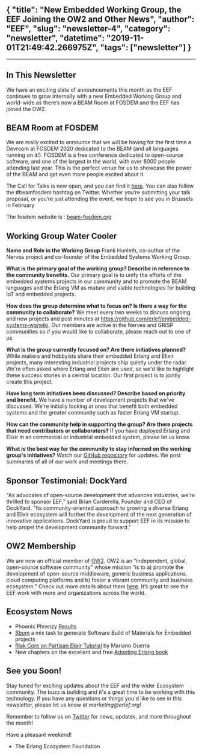 {
  "title": "New Embedded Working Group, the EEF Joining the OW2 and Other News",
  "author": "EEF",
  "slug": "newsletter-4",
  "category": "newsletter",
  "datetime": "2019-11-01T21:49:42.266975Z",
  "tags": ["newsletter"]
}
---

---
## In This Newsletter

We have an exciting slate of announcements this month as the EEF continues to grow internally with a new Embedded Working Group and world-wide as there’s now a BEAM Room at FOSDEM and the EEF has joined the OW2.


## BEAM Room at FOSDEM

We are really excited to announce that we will be having for the first time a Devroom at FOSDEM 2020 dedicated to the BEAM (and all languages running on it!). FOSDEM is a free conference dedicated to open-source software, and one of the largest in the world, with over 8000 people attending last year. This is the perfect venue for us to showcase the power of the BEAM and get even more people excited about it.

The Call for Talks is now open, and you can find it [here](https://beam-fosdem.org/). You can also follow the #beamfosdem hashtag on Twitter. Whether you’re submitting your talk proposal, or you’re just attending the event, we hope to see you in Brussels in February

The fosdem website is : [beam-fosdem.org](https://beam-fosdem.org)

## Working Group Water Cooler

**Name and Role in the Working Group**
Frank Hunleth, co-author of the Nerves project and co-founder of the Embedded Systems Working Group.

**What is the primary goal of the working group? Describe in reference to the community benefits.**
Our primary goal is to unify the efforts of the embedded systems projects in our community and to promote the BEAM languages and the Erlang VM as mature and viable technologies for building IoT and embedded projects.

**How does the group determine what to focus on? Is there a way for the community to collaborate?**
We meet every two weeks to discuss ongoing and new projects and post minutes at https://github.com/erlef/embedded-systems-wg/wiki. Our members are active in the Nerves and GRiSP communities so if you would like to collaborate, please reach out to one of us.

**What is the group currently focused on? Are there initiatives planned?**
While makers and hobbyists share their embedded Erlang and Elixir projects, many interesting industrial projects ship quietly under the radar. We're often asked where Erlang and Elixir are used, so we'd like to highlight these success stories in a central location. Our first project is to jointly create this project.

**Have long term initiatives been discussed? Describe based on priority and benefit.**
We have a number of development projects that we've discussed. We're initially looking at ones that benefit both embedded systems and the greater community such as faster Erlang VM startup.

**How can the community help in supporting the group? Are there projects that need contributors or collaborators?**
If you have deployed Erlang and Elixir in an commercial or industrial embedded system, please let us know.

**What is the best way for the community to stay informed on the working group's initiatives?**
Watch our [GitHub repository](https://github.com/erlef/embedded-systems-wg) for updates. We post summaries of all of our work and meetings there.

## Sponsor Testimonial: DockYard
"As advocates of open-source development that advances industries, we're thrilled to sponsor EEF," said Brian Carderella, Founder and CEO of DockYard. "Its community-oriented approach to growing a diverse Erlang and Elixir ecosystem will further the development of the next generation of innovative applications. DockYard is proud to support EEF in its mission to help propel the development community forward."

## OW2 Membership
We are now an official member of [OW2](https://twitter.com/ow2/status/1171770514563633153). OW2 is an “independent, global, open-source software community” whose mission “is to a) promote the development of open-source middleware, generic business applications, cloud computing platforms and b) foster a vibrant community and business ecosystem.” Check out more details about them [here](https://www.ow2.org/). It’s great to see the EEF work with more and organizations across the world.

## Ecosystem News
* Phoenix Phrenzy [Results](https://phoenixphrenzy.com/results)
* [Sbom](https://github.com/voltone/sbom) a mix task to generate Software Build of Materials for Embedded projects
* [Riak Core on Partisan Elixir Tutorial](http://marianoguerra.org/posts/riak-core-on-partisan-on-elixir-tutorial-introduction.html) by Mariano Guerra
* New chapters on the excellent and free [Adopting Erlang book](https://adoptingerlang.org/)

## See you Soon!
Stay tuned for exciting updates about the EEF and the wider Ecosystem community.  The buzz is building and it's a great time to be working with this technology.  If you have any questions or things you'd like to see in this newsletter, please let us know at _marketing@erlef.org_!

Remember to follow us on [Twitter](https://twitter.com/TheErlef) for news, updates, and more throughout the month!

Have a pleasant weekend!
- The Erlang Ecosystem Foundation

